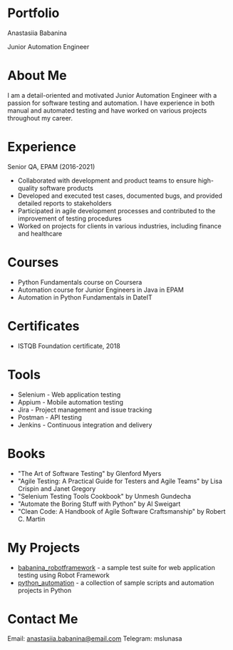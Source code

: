 # Portfolio
Anastasiia Babanina

Junior Automation Engineer

# About Me
I am a detail-oriented and motivated Junior Automation Engineer with a passion for software testing and automation. I have experience in both manual and automated testing and have worked on various projects throughout my career.

# Experience
Senior QA, EPAM (2016-2021)

- Collaborated with development and product teams to ensure high-quality software products
- Developed and executed test cases, documented bugs, and provided detailed reports to stakeholders
- Participated in agile development processes and contributed to the improvement of testing procedures
- Worked on projects for clients in various industries, including finance and healthcare

# Courses
- Python Fundamentals course on Coursera
- Automation course for Junior Engineers in Java in EPAM
- Automation in Python Fundamentals in DateIT


# Certificates
- ISTQB Foundation certificate, 2018

# Tools
- Selenium - Web application testing
- Appium - Mobile automation testing
- Jira - Project management and issue tracking
- Postman - API testing
- Jenkins - Continuous integration and delivery

# Books
- "The Art of Software Testing" by Glenford Myers
- "Agile Testing: A Practical Guide for Testers and Agile Teams" by Lisa Crispin and Janet Gregory
- "Selenium Testing Tools Cookbook" by Unmesh Gundecha
- "Automate the Boring Stuff with Python" by Al Sweigart
- "Clean Code: A Handbook of Agile Software Craftsmanship" by Robert C. Martin


# My Projects
- [babanina_robotframework](https://github.com/Luna-sa/babanina_robotframework) - a sample test suite for web application testing using Robot Framework
- [python_automation](https://github.com/Luna-sa/python_automation) - a collection of sample scripts and automation projects in Python

# Contact Me
Email: anastasiia.babanina@email.com
Telegram: mslunasa
